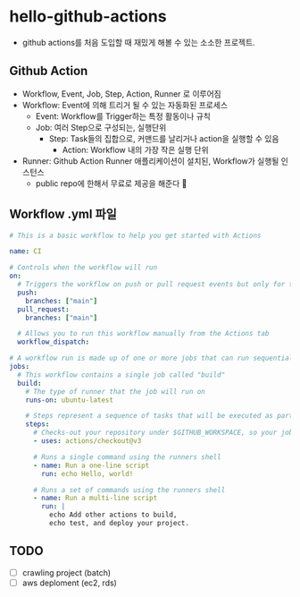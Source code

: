 # hello-github-actions

- github actions를 처음 도입할 때 재밌게 해볼 수 있는 소소한 프로젝트.

## Github Action

- Workflow, Event, Job, Step, Action, Runner 로 이루어짐
- Workflow: Event에 의해 트리거 될 수 있는 자동화된 프로세스
  - Event: Workflow를 Trigger하는 특정 활동이나 규칙
  - Job: 여러 Step으로 구성되는, 실행단위
    - Step: Task들의 집합으로, 커맨드를 날리거나 action을 실행할 수 있음
      - Action: Workflow 내의 가장 작은 실행 단위
- Runner: Github Action Runner 애플리케이션이 설치된, Workflow가 실행될 인스턴스
  - public repo에 한해서 무료로 제공을 해준다 🎉

## Workflow .yml 파일

```yml
# This is a basic workflow to help you get started with Actions

name: CI

# Controls when the workflow will run
on:
  # Triggers the workflow on push or pull request events but only for the "main" branch
  push:
    branches: ["main"]
  pull_request:
    branches: ["main"]

  # Allows you to run this workflow manually from the Actions tab
  workflow_dispatch:

# A workflow run is made up of one or more jobs that can run sequentially or in parallel
jobs:
  # This workflow contains a single job called "build"
  build:
    # The type of runner that the job will run on
    runs-on: ubuntu-latest

    # Steps represent a sequence of tasks that will be executed as part of the job
    steps:
      # Checks-out your repository under $GITHUB_WORKSPACE, so your job can access it
      - uses: actions/checkout@v3

      # Runs a single command using the runners shell
      - name: Run a one-line script
        run: echo Hello, world!

      # Runs a set of commands using the runners shell
      - name: Run a multi-line script
        run: |
          echo Add other actions to build,
          echo test, and deploy your project.
```

## TODO

- [ ] crawling project (batch)
- [ ] aws deploment (ec2, rds)
